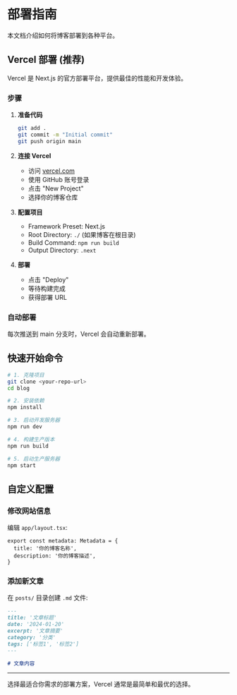 # 部署指南

本文档介绍如何将博客部署到各种平台。

## Vercel 部署 (推荐)

Vercel 是 Next.js 的官方部署平台，提供最佳的性能和开发体验。

### 步骤

1. **准备代码**
   ```bash
   git add .
   git commit -m "Initial commit"
   git push origin main
   ```

2. **连接 Vercel**
   - 访问 [vercel.com](https://vercel.com)
   - 使用 GitHub 账号登录
   - 点击 "New Project"
   - 选择你的博客仓库

3. **配置项目**
   - Framework Preset: Next.js
   - Root Directory: `./` (如果博客在根目录)
   - Build Command: `npm run build`
   - Output Directory: `.next`

4. **部署**
   - 点击 "Deploy"
   - 等待构建完成
   - 获得部署 URL

### 自动部署

每次推送到 main 分支时，Vercel 会自动重新部署。

## 快速开始命令

```bash
# 1. 克隆项目
git clone <your-repo-url>
cd blog

# 2. 安装依赖
npm install

# 3. 启动开发服务器
npm run dev

# 4. 构建生产版本
npm run build

# 5. 启动生产服务器
npm start
```

## 自定义配置

### 修改网站信息

编辑 `app/layout.tsx`:
```tsx
export const metadata: Metadata = {
  title: '你的博客名称',
  description: '你的博客描述',
}
```

### 添加新文章

在 `posts/` 目录创建 `.md` 文件:
```markdown
---
title: '文章标题'
date: '2024-01-20'
excerpt: '文章摘要'
category: '分类'
tags: ['标签1', '标签2']
---

# 文章内容
```

---

选择最适合你需求的部署方案，Vercel 通常是最简单和最优的选择。 